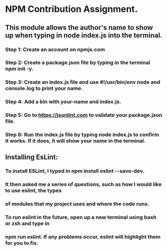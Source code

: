 # NPM Contribution Assignment.
## This module allows the author's name to show up when typing in node index.js into the terminal.
### Step 1: Create an account on npmjs.com
### Step 2: Create a package.json file by typing in the terminal npm init -y.
### Step 3: Create an index.js file and use #!/usr/bin/env node and console.log to print your name.
### Step 4: Add a bin with your-name and index.js. 
### Step 5: Go to https://jsonlint.com to validate your package.json file. 
### Step 6: Run the index.js file by typing node index.js to confirm it works. If it does, it will show your name in the terminal.

## Installing EsLint:
### To install ESLint, I typed in npm install eslint --save-dev.
### It then asked me a series of questions, such as how I would like to use eslint, the types 
### of modules that my project uses and where the code runs. 
### To run eslint in the future, open up a new terminal using bash or zsh and type in 
### npm run eslint. If any problems occur, eslint will highlight them for you to fix.